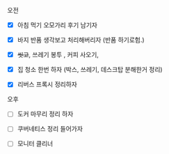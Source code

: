 
오전
- [x] 아침 먹기 오모가리 후기 남기자
- [x] 바지 반품 생각보고 처리해버리자  (반품 하기로험.)
- [x] ~~씻고~~,  쓰레기 봉투 , 커피 사오기, 
- [x] 집 청소 한번 하자 (박스, 쓰레기, 데스크탑 분해한거 정리)
- [x] 리버스 프록시 정리하자


오후
- [ ] 도커 마무리 정리 하자
- [ ] 쿠버네티스 정리 들어가자
- [ ] 모니터 클리너


